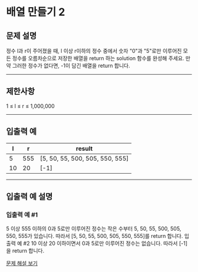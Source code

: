 # 배열 만들기 2

## 문제 설명
정수 l과 r이 주어졌을 때, l 이상 r이하의 정수 중에서 숫자 "0"과 "5"로만 이루어진 모든 정수를 오름차순으로 저장한 배열을 return 하는 solution 함수를 완성해 주세요.
만약 그러한 정수가 없다면, -1이 담긴 배열을 return 합니다.

---

## 제한사항
1 ≤ l ≤ r ≤ 1,000,000

---

## 입출력 예
| l  | r   | result                          |
|----|-----|---------------------------------|
| 5  | 555 | [5, 50, 55, 500, 505, 550, 555] |
| 10 | 20  | [-1]                            |

---

## 입출력 예 설명

### 입출력 예 #1
5 이상 555 이하의 0과 5로만 이루어진 정수는 작은 수부터 5, 50, 55, 500, 505, 550, 555가 있습니다. 따라서 [5, 50, 55, 500, 505, 550, 555]를 return 합니다.
입출력 예 #2
10 이상 20 이하이면서 0과 5로만 이루어진 정수는 없습니다. 따라서 [-1]을 return 합니다.

[문제 해설 보기](./문제해설.md)
